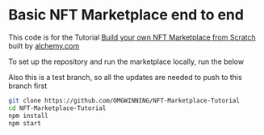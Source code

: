 # Basic NFT Marketplace end to end

This code is for the Tutorial [Build your own NFT Marketplace from Scratch](https://docs.alchemy.com/alchemy/) built by [alchemy.com](https://alchemy.com)

To set up the repository and run the marketplace locally, run the below

Also this is a test branch, so all the updates are needed to push to this branch first

```bash
git clone https://github.com/OMGWINNING/NFT-Marketplace-Tutorial
cd NFT-Marketplace-Tutorial
npm install
npm start
```
